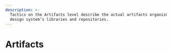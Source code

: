 ```yaml
---
description: >-
  Tactics on the Artifacts level describe the actual artifacts organized in the
  design system’s libraries and repositories.
---
```


# Artifacts

